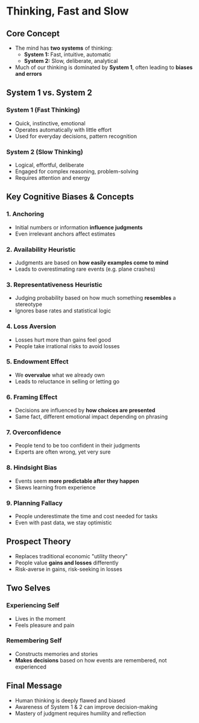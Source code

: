 # Thinking, Fast and Slow

## Core Concept
- The mind has **two systems** of thinking:
  - **System 1:** Fast, intuitive, automatic
  - **System 2:** Slow, deliberate, analytical
- Much of our thinking is dominated by **System 1**, often leading to **biases and errors**

## System 1 vs. System 2

### System 1 (Fast Thinking)
- Quick, instinctive, emotional
- Operates automatically with little effort
- Used for everyday decisions, pattern recognition

### System 2 (Slow Thinking)
- Logical, effortful, deliberate
- Engaged for complex reasoning, problem-solving
- Requires attention and energy

## Key Cognitive Biases & Concepts

### 1. Anchoring
- Initial numbers or information **influence judgments**
- Even irrelevant anchors affect estimates

### 2. Availability Heuristic
- Judgments are based on **how easily examples come to mind**
- Leads to overestimating rare events (e.g. plane crashes)

### 3. Representativeness Heuristic
- Judging probability based on how much something **resembles** a stereotype
- Ignores base rates and statistical logic

### 4. Loss Aversion
- Losses hurt more than gains feel good
- People take irrational risks to avoid losses

### 5. Endowment Effect
- We **overvalue** what we already own
- Leads to reluctance in selling or letting go

### 6. Framing Effect
- Decisions are influenced by **how choices are presented**
- Same fact, different emotional impact depending on phrasing

### 7. Overconfidence
- People tend to be too confident in their judgments
- Experts are often wrong, yet very sure

### 8. Hindsight Bias
- Events seem **more predictable after they happen**
- Skews learning from experience

### 9. Planning Fallacy
- People underestimate the time and cost needed for tasks
- Even with past data, we stay optimistic

## Prospect Theory
- Replaces traditional economic "utility theory"
- People value **gains and losses** differently
- Risk-averse in gains, risk-seeking in losses

## Two Selves

### Experiencing Self
- Lives in the moment
- Feels pleasure and pain

### Remembering Self
- Constructs memories and stories
- **Makes decisions** based on how events are remembered, not experienced

## Final Message
- Human thinking is deeply flawed and biased
- Awareness of System 1 & 2 can improve decision-making
- Mastery of judgment requires humility and reflection
